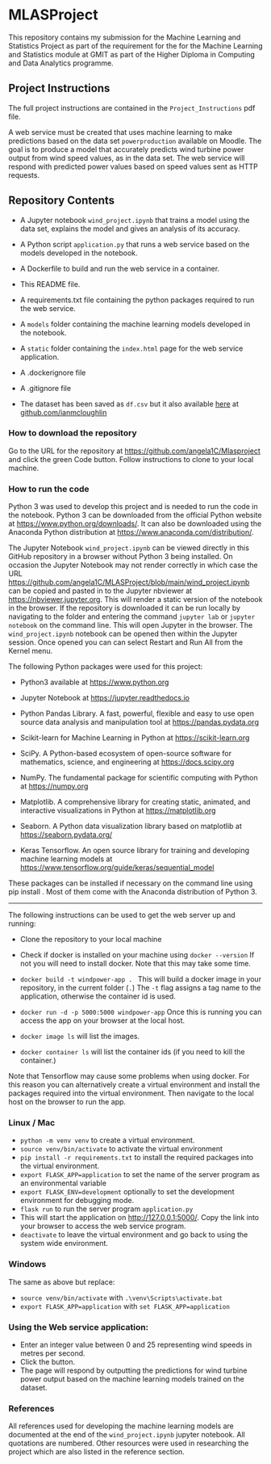 # MLASProject

This repository contains my submission for the Machine Learning and Statistics Project as part of the requirement for the for the Machine Learning and Statistics module at GMIT as part of the Higher Diploma in Computing and Data Analytics programme.

## Project Instructions
The full project instructions are contained in the `Project_Instructions` pdf file.

A web service must be created that uses machine learning to make predictions based on the data set `powerproduction` available on Moodle. The goal is to produce a model that accurately predicts wind turbine power output from wind speed values, as in the data set. The web service will respond with predicted power values based on speed values sent as HTTP requests. 

## Repository Contents
- A Jupyter notebook `wind_project.ipynb` that trains a model using the data set, explains the model and gives an analysis of its accuracy.

- A Python script `application.py` that runs a web service based on the models developed in the notebook.

- A Dockerfile to build and run the web service in a container.
- This README file.
- A requirements.txt file containing the python packages required to run the web service.
- A `models` folder containing the machine learning models developed in the notebook.
- A `static` folder containing the `index.html` page for the web service application.
- A .dockerignore file
- A .gitignore file
- The dataset has been saved as `df.csv` but it also available [here](https://raw.githubusercontent.com/ianmcloughlin/2020A-machstat-project/master/dataset/powerproduction.csv) at [github.com/ianmcloughlin](https://github.com/ianmcloughlin)

### How to download the repository


Go to the URL for the repository at https://github.com/angela1C/Mlasproject and click the green Code button. Follow instructions to clone to your local machine.


### How to run the code

Python 3 was used to develop this project and is needed to run the code in the notebook. Python 3 can be downloaded from the official Python website at https://www.python.org/downloads/. It can also be downloaded using the Anaconda Python distribution at https://www.anaconda.com/distribution/.

The Jupyter Notebook `wind_project.ipynb`  can be viewed directly in this GitHub repository in a browser without Python 3 being installed. On occasion the Jupyter Notebook may not render correctly in which case the URL https://github.com/angela1C/MLASProject/blob/main/wind_project.ipynb can be copied and pasted in to the Jupyter nbviewer at https://nbviewer.jupyter.org. This will render a static version of the notebook in the browser.
If the repository is downloaded it can be run locally by navigating to the folder and entering the command `jupyter lab` or `jupyter notebook` on the command line. This will open Jupyter in the browser. The `wind_project.ipynb` notebook can be opened then within the Jupyter session. Once opened you can can select Restart and Run All from the Kernel menu.

The following Python packages were used for this project:

- Python3 available at https://www.python.org
- Jupyter Notebook at https://jupyter.readthedocs.io
- Python Pandas Library. A fast, powerful, flexible and easy to use open source data analysis and manipulation tool at https://pandas.pydata.org
- Scikit-learn for Machine Learning in Python at https://scikit-learn.org
- SciPy. A Python-based ecosystem of open-source software for mathematics, science, and engineering at https://docs.scipy.org

- NumPy. The fundamental package for scientific computing with Python at https://numpy.org

- Matplotlib. A comprehensive library for creating static, animated, and interactive visualizations in Python at https://matplotlib.org
- Seaborn. A Python data visualization library based on matplotlib at https://seaborn.pydata.org/
- Keras Tensorflow. An open source library for training and developing machine learning models at https://www.tensorflow.org/guide/keras/sequential_model

These packages can be installed if necessary on the command line using pip install <package-name>. Most of them come with the Anaconda distribution of Python 3. 

---

The following instructions can be used to get the web server up and running:

- Clone the repository to your local machine

- Check if docker is installed on your machine using `docker --version`
If not you will need to install docker. Note that this may take some time.

- `docker build -t windpower-app . `
This will build a docker image in your repository, in the current folder (`.`)
The `-t` flag assigns a tag name to the application, otherwise the container id is used.

- `docker run -d -p 5000:5000 windpower-app`
Once this is running you can access the app on your browser at the local host.

- `docker image ls` will list the images. 

- `docker container ls` will list the container ids (if you need to kill the container.)


Note that Tensorflow may cause some problems when using docker. For this reason you can alternatively create a virtual environment and install the packages required into the virtual environment. Then navigate to the local host on the browser to run the app.


### Linux / Mac
- `python -m venv venv` to create a virtual environment.
- `source venv/bin/activate` to activate the virtual environment
- `pip install -r requirements.txt` to install the required packages into the virtual environment.
- `export FLASK_APP=application` to set the name of the server program as an environmental variable
- `export FLASK_ENV=development` optionally to set the development environment for debugging mode.
- `flask run` to run the server program `application.py`
- This will start the application on http://127.0.0.1:5000/. Copy the link into your browser to access the web service program.
- `deactivate` to leave the virtual environment and go back to using the system wide environment.

###  Windows
The same as above but replace:
- `source venv/bin/activate` with `.\venv\Scripts\activate.bat`
- `export FLASK_APP=application` with `set FLASK_APP=application`


### Using the Web service application:

- Enter an integer value between 0 and 25 representing wind speeds in metres per second.
- Click the button.
- The page will respond by outputting the predictions for wind turbine power output based on the machine learning models trained on the dataset.

### References

All references used for developing the machine learning models are documented at the end of the `wind_project.ipynb` jupyter notebook. All quotations are numbered. Other resources were used in researching the project which are also listed in the reference section.



